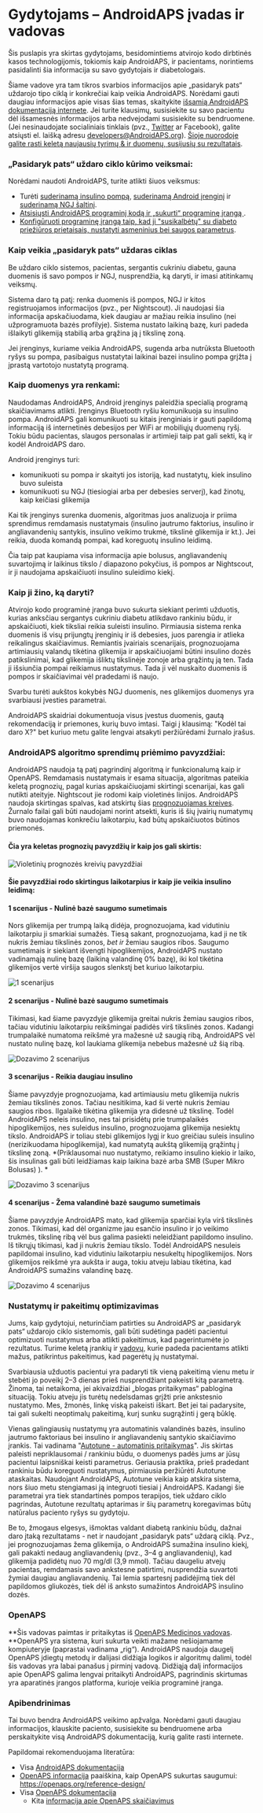 # Gydytojams – AndroidAPS įvadas ir vadovas

Šis puslapis yra skirtas gydytojams, besidomintiems atvirojo kodo dirbtinės kasos technologijomis, tokiomis kaip AndroidAPS, ir pacientams, norintiems pasidalinti šia informacija su savo gydytojais ir diabetologais.

Šiame vadove yra tam tikros svarbios informacijos apie „pasidaryk pats“ uždarojo tipo ciklą ir konkrečiai kaip veikia AndroidAPS. Norėdami gauti daugiau informacijos apie visas šias temas, skaitykite [išsamią AndroidAPS dokumentaciją internete](http://androidaps.readthedocs.io/en/latest/index.html). Jei turite klausimų, susisiekite su savo pacientu dėl išsamesnės informacijos arba nedvejodami susisiekite su bendruomene. (Jei nesinaudojate socialiniais tinklais (pvz., [Twitter](https://twitter.com/kozakmilos) ar Facebook), galite atsiųsti el. laišką adresu developers@AndroidAPS.org). [ Šioje nuorodoje galite rasti keletą naujausių tyrimų & ir duomenų, susijusių su rezultatais](https://openaps.org/outcomes/).

### „Pasidaryk pats“ uždaro ciklo kūrimo veiksmai:

Norėdami naudoti AndroidAPS, turite atlikti šiuos veiksmus:

* Turėti [ suderinamą insulino pompą](https://androidaps.readthedocs.io/en/latest/EN/Getting-Started/Pump-Choices.html), [suderinamą Android įrenginį](https://docs.google.com/spreadsheets/d/1gZAsN6f0gv6tkgy9EBsYl0BQNhna0RDqA9QGycAqCQc/edit?usp=sharing) ir [suderinamą NGJ šaltinį](https://androidaps.readthedocs.io/en/latest/EN/index.html#getting-started-with-androidaps).
* [Atsisiųsti AndroidAPS programinį kodą ir „sukurti“ programinę įrangą ](https://androidaps.readthedocs.io/en/latest/EN/Installing-AndroidAPS/Building-APK.html).
* [Konfigūruoti programinę įrangą taip, kad ji "susikalbėtų" su diabeto priežiūros prietaisais, nustatyti asmeninius bei saugos parametrus](https://androidaps.readthedocs.io/en/latest/EN/index.html#configuration).

### Kaip veikia „pasidaryk pats“ uždaras ciklas

Be uždaro ciklo sistemos, pacientas, sergantis cukriniu diabetu, gauna duomenis iš savo pompos ir NGJ, nusprendžia, ką daryti, ir imasi atitinkamų veiksmų.

Sistema daro tą patį: renka duomenis iš pompos, NGJ ir kitos registruojamos informacijos (pvz., per Nightscout). Ji naudojasi šia informacija apskačiuodama, kiek daugiau ar mažiau reikia insulino (nei užprogramuota bazės profilyje). Sistema nustato laikiną bazę, kuri padeda išlaikyti glikemiją stabilią arba grąžina ją į tikslinę zoną.

Jei įrenginys, kuriame veikia AndroidAPS, sugenda arba nutrūksta Bluetooth ryšys su pompa, pasibaigus nustatytai laikinai bazei insulino pompa grįžta į įprastą vartotojo nustatytą programą.

### Kaip duomenys yra renkami:

Naudodamas AndroidAPS, Android įrenginys paleidžia specialią programą skaičiavimams atlikti. Įrenginys Bluetooth ryšiu komunikuoja su insulino pompa. AndroidAPS gali komunikuoti su kitais įrenginiais ir gauti papildomą informaciją iš internetinės debesijos per WiFi ar mobiliųjų duomenų ryšį. Tokiu būdu pacientas, slaugos personalas ir artimieji taip pat gali sekti, ką ir kodėl AndroidAPS daro.

Android įrenginys turi:

* komunikuoti su pompa ir skaityti jos istoriją, kad nustatytų, kiek insulino buvo suleista
* komunikuoti su NGJ (tiesiogiai arba per debesies serverį), kad žinotų, kaip keičiasi glikemija

Kai tik įrenginys surenka duomenis, algoritmas juos analizuoja ir priima sprendimus remdamasis nustatymais (insulino jautrumo faktorius, insulino ir angliavandenių santykis, insulino veikimo trukmė, tikslinė glikemija ir kt.). Jei reikia, duoda komandą pompai, kad koreguotų insulino leidimą.

Čia taip pat kaupiama visa informacija apie bolusus, angliavandenių suvartojimą ir laikinus tikslo / diapazono pokyčius, iš pompos ar Nightscout, ir ji naudojama apskaičiuoti insulino suleidimo kiekį.

### Kaip ji žino, ką daryti?

Atvirojo kodo programinė įranga buvo sukurta siekiant perimti užduotis, kurias anksčiau sergantys cukriniu diabetu atlikdavo rankiniu būdu, ir apskaičiuoti, kiek tiksliai reikia suleisti insulino. Pirmiausia sistema renka duomenis iš visų prijungtų įrenginių ir iš debesies, juos parengia ir atlieka reikalingus skaičiavimus. Remiantis įvairiais scenarijais, prognozuojama artimiausių valandų tikėtina glikemija ir apskaičiuojami būtini insulino dozės patikslinimai, kad glikemija išliktų tikslinėje zonoje arba grąžintų ją ten. Tada ji išsiunčia pompai reikiamus nustatymus. Tada ji vėl nuskaito duomenis iš pompos ir skaičiavimai vėl pradedami iš naujo.

Svarbu turėti aukštos kokybės NGJ duomenis, nes glikemijos duomenys yra svarbiausi įvesties parametrai.

AndroidAPS skaidriai dokumentuoja visus įvestus duomenis, gautą rekomendaciją ir priemones, kurių buvo imtasi. Taigi į klausimą: "Kodėl tai daro X?" bet kuriuo metu galite lengvai atsakyti peržiūrėdami žurnalo įrašus.

### AndroidAPS algoritmo sprendimų priėmimo pavyzdžiai:

AndroidAPS naudoja tą patį pagrindinį algoritmą ir funkcionalumą kaip ir OpenAPS. Remdamasis nustatymais ir esama situacija, algoritmas pateikia keletą prognozių, pagal kurias apskaičiuojami skirtingi scenarijai, kas gali nutikti ateityje. Nightscout jie rodomi kaip violetinės linijos. AndroidAPS naudoja skirtingas spalvas, kad atskirtų šias [ prognozuojamas kreives](../Installing-AndroidAPS/Releasenotes#overview-tab). Žurnalo failai gali būti naudojami norint atsekti, kuris iš šių įvairių numatymų buvo naudojamas konkrečiu laikotarpiu, kad būtų apskaičiuotos būtinos priemonės.

#### Čia yra keletas prognozių pavyzdžių ir kaip jos gali skirtis:

![Violetinių prognozės kreivių pavyzdžiai](../images/Prediction_lines.jpg)

#### Šie pavyzdžiai rodo skirtingus laikotarpius ir kaip jie veikia insulino leidimą:

#### 1 scenarijus - Nulinė bazė saugumo sumetimais

Nors glikemija per trumpą laiką didėja, prognozuojama, kad vidutiniu laikotarpiu ji smarkiai sumažės. Tiesą sakant, prognozuojama, kad ji ne tik nukris žemiau tikslinės zonos, *bet ir* žemiau saugios ribos. Saugumo sumetimais ir siekiant išvengti hipoglikemijos, AndroidAPS nustato vadinamąją nulinę bazę (laikiną valandinę 0% bazę), iki kol tikėtina glikemijos vertė viršija saugos slenkstį bet kuriuo laikotarpiu.

![1 scenarijus](../images/Dosing_scenario_1.jpg)

#### 2 scenarijus - Nulinė bazė saugumo sumetimais

Tikimasi, kad šiame pavyzdyje glikemija greitai nukris žemiau saugios ribos, tačiau vidutiniu laikotarpiu reikšmingai padidės virš tikslinės zonos. Kadangi trumpalaikė numatoma reikšmė yra mažesnė už saugią ribą, AndroidAPS vėl nustato nulinę bazę, kol laukiama glikemija nebebus mažesnė už šią ribą.

![Dozavimo 2 scenarijus](../images/Dosing_scenario_2.jpg)

#### 3 scenarijus - Reikia daugiau insulino

Šiame pavyzdyje prognozuojama, kad artimiausiu metu glikemija nukris žemiau tikslinės zonos. Tačiau nesitikima, kad ši vertė nukris žemiau saugios ribos. Ilgalaikė tikėtina glikemija yra didesnė už tikslinę. Todėl AndroidAPS neleis insulino, nes tai prisidėtų prie trumpalaikės hipoglikemijos, nes suleidus insulino, prognozuojama glikemija nesiektų tikslo. AndroidAPS ir toliau stebi glikemijos lygį ir kuo greičiau suleis insulino (nerizikuodama hipoglikemija), kad numatytą aukštą glikemiją grąžintų į tikslinę zoną. *(Priklausomai nuo nustatymo, reikiamo insulino kiekio ir laiko, šis insulinas gali būti leidžiamas kaip laikina bazė arba SMB (Super Mikro Bolusas) ). *

![Dozavimo 3 scenarijus](../images/Dosing_scenario_3.jpg)

#### 4 scenarijus - Žema valandinė bazė saugumo sumetimais

Šiame pavyzdyje AndroidAPS mato, kad glikemija sparčiai kyla virš tikslinės zonos. Tikimasi, kad dėl organizme jau esančio insulino ir jo veikimo trukmės, tikslinę ribą vėl bus galima pasiekti neleidžiant papildomo insulino. Iš tikrųjų tikimasi, kad ji nukris žemiau tikslo. Todėl AndroidAPS nesuleis papildomai insulino, kad vidutiniu laikotarpiu nesukeltų hipoglikemijos. Nors glikemijos reikšmė yra aukšta ir auga, tokiu atveju labiau tikėtina, kad AndroidAPS sumažins valandinę bazę.

![Dozavimo 4 scenarijus](../images/Dosing_scenario_4.jpg)

### Nustatymų ir pakeitimų optimizavimas

Jums, kaip gydytojui, neturinčiam patirties su AndroidAPS ar „pasidaryk pats“ uždarojo ciklo sistemomis, gali būti sudėtinga padėti pacientui optimizuoti nustatymus arba atlikti pakeitimus, kad pagerintumėte jo rezultatus. Turime keletą įrankių ir [vadovų](http://openaps.readthedocs.io/en/latest/docs/Customize-Iterate/optimize-your-settings.html), kurie padeda pacientams atlikti mažus, patikrintus pakeitimus, kad pagerėtų jų nustatymai.

Svarbiausia užduotis pacientui yra padaryti tik vieną pakeitimą vienu metu ir stebėti jo poveikį 2–3 dienas prieš nusprendžiant pakeisti kitą parametrą. Žinoma, tai netaikoma, jei akivaizdžiai „blogas pritaikymas“ pablogina situaciją. Tokiu atveju jis turėtų nedelsdamas grįžti prie ankstesnio nustatymo. Mes, žmonės, linkę viską pakeisti iškart. Bet jei tai padarysite, tai gali sukelti neoptimalų pakeitimą, kurį sunku sugrąžinti į gerą būklę.

Vienas galingiausių nustatymų yra automatinis valandinės bazės, insulino jautrumo faktoriaus bei insulino ir angliavandenių santykio skaičiavimo įrankis. Tai vadinama "[Autotune - automatinis pritaikymas](http://openaps.readthedocs.io/en/latest/docs/Customize-Iterate/autotune.html)". Jis skirtas paleisti nepriklausomai / rankiniu būdu, o duomenys padės jums ar jūsų pacientui laipsniškai keisti parametrus. Geriausia praktika, prieš pradedant rankiniu būdu koreguoti nustatymus, pirmiausia peržiūrėti Autotune ataskaitas. Naudojant AndroidAPS, Autotune veikia kaip atskira sistema, nors šiuo metu stengiamasi ją integruoti tiesiai į AndroidAPS. Kadangi šie parametrai yra tiek standartinės pompos terapijos, tiek uždaro ciklo pagrindas, Autotune rezultatų aptarimas ir šių parametrų koregavimas būtų natūralus paciento ryšys su gydytoju.

Be to, žmogaus elgesys, išmoktas valdant diabetą rankiniu būdų, dažnai daro įtaką rezultatams - net ir naudojant „pasidaryk pats“ uždarą ciklą. Pvz., jei prognozuojamas žema glikemija, o AndroidAPS sumažina insulino kiekį, gali pakakti nedaug angliavandenių (pvz., 3–4 g angliavandenių), kad glikemija padidėtų nuo 70 mg/dl (3,9 mmol). Tačiau daugeliu atvejų pacientas, remdamasis savo ankstesne patirtimi, nusprendžia suvartoti žymiai daugiau angliavandenių. Tai lemia spartesnį padidėjimą tiek dėl papildomos gliukozės, tiek dėl iš anksto sumažintos AndroidAPS insulino dozės.

### OpenAPS

**Šis vadovas paimtas ir pritaikytas iš [OpenAPS Medicinos vadovas](https://openaps.readthedocs.io/en/latest/docs/Resources/clinician-guide-to-OpenAPS.html). **OpenAPS yra sistema, kuri sukurta veikti mažame nešiojamame kompiuteryje (paprastai vadinama „rig“). AndroidAPS naudoja daugelį OpenAPS įdiegtų metodų ir dalijasi didžiąja logikos ir algoritmų dalimi, todėl šis vadovas yra labai panašus į pirminį vadovą. Didžiąją dalį informacijos apie OpenAPS galima lengvai pritaikyti AndroidAPS, pagrindinis skirtumas yra aparatinės įrangos platforma, kurioje veikia programinė įranga.

### Apibendrinimas

Tai buvo bendra AndroidAPS veikimo apžvalga. Norėdami gauti daugiau informacijos, klauskite paciento, susisiekite su bendruomene arba perskaitykite visą AndroidAPS dokumentaciją, kurią galite rasti internete.

Papildomai rekomenduojama literatūra:

* Visa [AndroidAPS dokumentacija](http://androidaps.readthedocs.io/en/latest/EN/index.html)
* [OpenAPS informacija](https://OpenAPS.org/reference-design/) paaiškina, kaip OpenAPS sukurtas saugumui: https://openaps.org/reference-design/
* Visa [OpenAPS dokumentacija](http://openaps.readthedocs.io/en/latest/index.html) 
  * Kita [informacija apie OpenAPS skaičiavimus](http://openaps.readthedocs.io/en/latest/docs/While%20You%20Wait%20For%20Gear/Understand-determine-basal.html#understanding-the-determine-basal-logic)